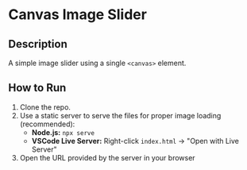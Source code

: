 # Canvas Image Slider

## Description

A simple image slider using a single `<canvas>` element.

## How to Run

1. Clone the repo.
2. Use a static server to serve the files for proper image loading (recommended):
   - **Node.js:** `npx serve`
   - **VSCode Live Server:** Right-click `index.html` → "Open with Live Server"
3. Open the URL provided by the server in your browser
